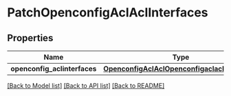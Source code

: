 # PatchOpenconfigAclAclInterfaces

## Properties
Name | Type | Description | Notes
------------ | ------------- | ------------- | -------------
**openconfig_aclinterfaces** | [**OpenconfigAclAclOpenconfigaclaclInterfaces**](OpenconfigAclAclOpenconfigaclaclInterfaces.md) |  | [optional] 

[[Back to Model list]](../README.md#documentation-for-models) [[Back to API list]](../README.md#documentation-for-api-endpoints) [[Back to README]](../README.md)



